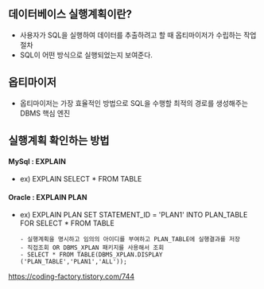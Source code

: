 ## 데이터베이스 실행계획이란? 
 - 사용자가 SQL을 실행하여 데이터를 추출하려고 할 때 옵티마이저가 수립하는 작업절차
 - SQL이 어떤 방식으로 실행되었는지 보여준다.

## 옵티마이저 
 - 옵티마이저는 가장 효율적인 방법으로 SQL을 수행할 최적의 경로를 생성해주는 DBMS 핵심 엔진

## 실행계획 확인하는 방법 
 #### MySql : EXPLAIN
  - ex) EXPLAIN SELECT * FROM TABLE 
 
 #### Oracle : EXPLAIN PLAN
  - ex) EXPLAIN PLAN SET STATEMENT_ID = 'PLAN1' INTO PLAN_TABLE FOR SELECT * FROM TABLE
  
        - 실행계획을 명시하고 임의의 아이디를 부여하고 PLAN_TABLE에 실행결과를 저장
        - 직접조회 OR DBMS_XPLAN 패키지를 사용해서 조회
        - SELECT * FROM TABLE(DBMS_XPLAN.DISPLAY ('PLAN_TABLE','PLAN1','ALL'));


https://coding-factory.tistory.com/744
